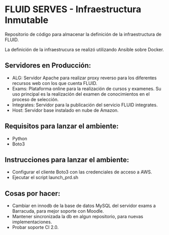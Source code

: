 FLUID SERVES - Infraestructura Inmutable
============

Repositorio de código para almacenar la definición de la infraestructura de FLUID.

La definición de la infraestrucura se realizó utilizando Ansible sobre Docker.

Servidores en Producción:
------------

  * ALG: Servidor Apache para realizar proxy reverso para los diferentes recursos web con los que cuenta FLUID.
  * Exams: Plataforma online para la realización de cursos y examenes. Su uso principal es la realización del examen de conocimientos en el proceso de selección.
  * Integrates: Servidor para la publicación del servicio FLUID integrates.
  * Host: Servidor base instalado en nube de Amazon.

Requisitos para lanzar el ambiente:
------------

  * Python
  * Boto3

Instrucciones para lanzar el ambiente:
------------
  * Configurar el cliente Boto3 con las credenciales de acceso a AWS.
  * Ejecutar el script launch_prd.sh

Cosas por hacer:
------------

  * Cambiar en innodb de la base de datos MySQL del servidor exams a Barracuda, para mejor soporte con Moodle.
  * Mantener sincronizada la db en algun repositorio, para nuevas implementaciones.
  * Probar soporte CI 2.0.
